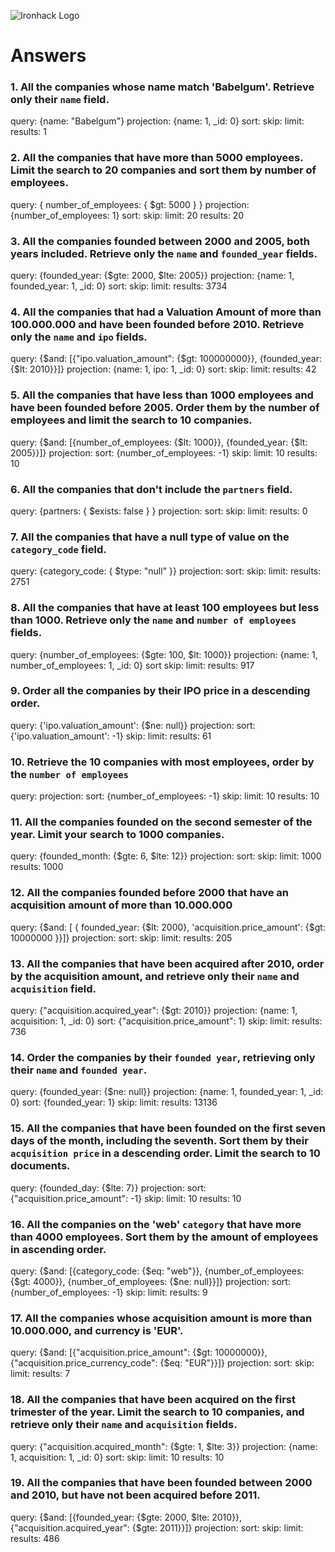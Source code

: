 ![Ironhack Logo](https://i.imgur.com/1QgrNNw.png)

# Answers  

### 1. All the companies whose name match 'Babelgum'. Retrieve only their `name` field.

query: {name: "Babelgum"}
projection: {name: 1, _id: 0}
sort:
skip:
limit:
results: 1

### 2. All the companies that have more than 5000 employees. Limit the search to 20 companies and sort them by **number of employees**.

query: { number_of_employees: { $gt: 5000 } }
projection: {number_of_employees: 1}
sort:
skip:
limit: 20
results: 20

### 3. All the companies founded between 2000 and 2005, both years included. Retrieve only the `name` and `founded_year` fields.

query: {founded_year: {$gte: 2000, $lte: 2005}}
projection: {name: 1, founded_year: 1, _id: 0}
sort:
skip:
limit:
results: 3734

### 4. All the companies that had a Valuation Amount of more than 100.000.000 and have been founded before 2010. Retrieve only the `name` and `ipo` fields.

query: {$and: [{"ipo.valuation_amount": {$gt: 100000000}}, {founded_year: {$lt: 2010}}]}
projection: {name: 1, ipo: 1, _id: 0}
sort:
skip:
limit:
results: 42

### 5. All the companies that have less than 1000 employees and have been founded before 2005. Order them by the number of employees and limit the search to 10 companies.

query:  {$and: [{number_of_employees: {$lt: 1000}}, {founded_year: {$lt: 2005}}]}
projection: 
sort: {number_of_employees: -1}
skip:
limit: 10
results: 10

### 6. All the companies that don't include the `partners` field.

query: {partners: { $exists: false } }
projection: 
sort:
skip:
limit:
results: 0

### 7. All the companies that have a null type of value on the `category_code` field.

query: {category_code: { $type: "null" }}
projection: 
sort:
skip:
limit:
results: 2751

### 8. All the companies that have at least 100 employees but less than 1000. Retrieve only the `name` and `number of employees` fields.

query: {number_of_employees: {$gte: 100, $lt: 1000}}
projection: {name: 1, number_of_employees: 1, _id: 0}
sort
skip:
limit:
results: 917

### 9. Order all the companies by their IPO price in a descending order.

query: {'ipo.valuation_amount': {$ne: null}}
projection: 
sort: {'ipo.valuation_amount': -1}
skip:
limit:
results: 61

### 10. Retrieve the 10 companies with most employees, order by the `number of employees`

query: 
projection: 
sort: {number_of_employees: -1}
skip:
limit: 10
results: 10

### 11. All the companies founded on the second semester of the year. Limit your search to 1000 companies.

query: {founded_month: {$gte: 6, $lte: 12}}
projection: 
sort:
skip:
limit: 1000
results: 1000

### 12. All the companies founded before 2000 that have an acquisition amount of more than 10.000.000

query: {$and: [ { founded_year: {$lt: 2000}, 'acquisition.price_amount': {$gt: 10000000 }}]}
projection: 
sort:
skip:
limit:
results: 205

### 13. All the companies that have been acquired after 2010, order by the acquisition amount, and retrieve only their `name` and `acquisition` field.

query: {"acquisition.acquired_year": {$gt: 2010}}
projection: {name: 1, acquisition: 1, _id: 0}
sort: {"acquisition.price_amount": 1}
skip:
limit:
results: 736

### 14. Order the companies by their `founded year`, retrieving only their `name` and `founded year`.

query: {founded_year: {$ne: null}}
projection: {name: 1, founded_year: 1, _id: 0}
sort: {founded_year: 1}
skip:
limit:
results: 13136

### 15. All the companies that have been founded on the first seven days of the month, including the seventh. Sort them by their `acquisition price` in a descending order. Limit the search to 10 documents.

query: {founded_day: {$lte: 7}}
projection: 
sort: {"acquisition.price_amount": -1}
skip:
limit: 10
results: 10

### 16. All the companies on the 'web' `category` that have more than 4000 employees. Sort them by the amount of employees in ascending order.

query: {$and: [{category_code: {$eq: "web"}}, {number_of_employees: {$gt: 4000}}, {number_of_employees: {$ne: null}}]}
projection: 
sort: {number_of_employees: -1}
skip:
limit: 
results: 9

### 17. All the companies whose acquisition amount is more than 10.000.000, and currency is 'EUR'.

query: {$and: [{"acquisition.price_amount": {$gt: 10000000}}, {"acquisition.price_currency_code": {$eq: "EUR"}}]}
projection: 
sort:
skip:
limit:
results: 7

### 18. All the companies that have been acquired on the first trimester of the year. Limit the search to 10 companies, and retrieve only their `name` and `acquisition` fields.

query: {"acquisition.acquired_month": {$gte: 1, $lte: 3}}
projection: {name: 1, acquisition: 1, _id: 0}
sort:
skip:
limit: 10
results: 10

### 19. All the companies that have been founded between 2000 and 2010, but have not been acquired before 2011.

query: {$and: [{founded_year: {$gte: 2000, $lte: 2010}}, {"acquisition.acquired_year": {$gte: 2011}}]}
projection: 
sort:
skip:
limit:
results: 486